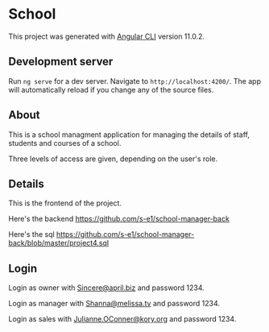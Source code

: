 # School

This project was generated with [Angular CLI](https://github.com/angular/angular-cli) version 11.0.2.

## Development server

Run `ng serve` for a dev server. Navigate to `http://localhost:4200/`. The app will automatically reload if you change any of the source files.

## About

This is a school managment application for managing the details of staff, students and courses of a school.

Three levels of access are given, depending on the user's role.

## Details

This is the frontend of the project. 

Here's the backend https://github.com/s-e1/school-manager-back

Here's the sql https://github.com/s-e1/school-manager-back/blob/master/project4.sql

## Login

Login as owner with Sincere@april.biz and password 1234.

Login as manager with Shanna@melissa.tv and password 1234.

Login as sales with Julianne.OConner@kory.org and password 1234.
